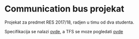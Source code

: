 # Communication bus projekat
Projekat za predmet RES 2017/18, radjen u timu od dva studenta. 

Specifikacija se nalazi [ovde](https://github.com/djomla97/commbus/blob/master/Projekat%201.pdf), a TFS se moze pogledati [ovde](https://djomlam.visualstudio.com/RES_Projekat1)

